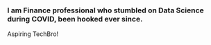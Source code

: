 ### I am Finance professional who stumbled on Data Science during COVID, been hooked ever since. 
Aspiring TechBro!

<!--
**SirCyril/SirCyril** is a ✨ _special_ ✨ repository because its `README.md` (this file) appears on your GitHub profile.

Here are some ideas to get you started:

- 🔭 I am Finance professional who stumbled on Data Science during COVID, been hooked ever since. 
Aspiring TechBro!

